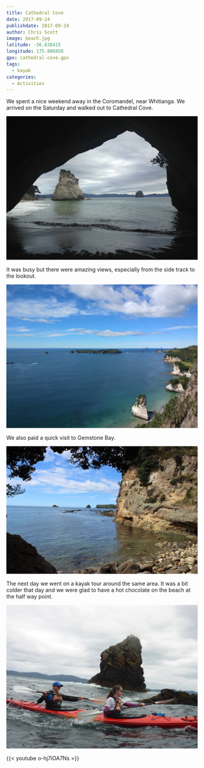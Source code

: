 ```yaml
---
title: Cathedral Cove
date: 2017-09-24
publishdate: 2017-09-24
author: Chris Scott
image: beach.jpg
latitude: -36.838415
longitude: 175.806858
gpx: cathedral-cove.gpx
tags:
  - kayak
categories:
  - Activities
---
```


We spent a nice weekend away in the Coromandel, near Whitianga. We arrived on the Saturday and walked out to Cathedral Cove.

![Cathedral Cove](cathedral-cove.jpg)

It was busy but there were amazing views, especially from the side track to the lookout.

![Cathedral Cove walk lookout](lookout.jpg)

We also paid a quick visit to Gemstone Bay.

![Gemstone Bay](gemstone-bay.jpg)

The next day we went on a kayak tour around the same area. It was a bit colder that day and we were glad to have a hot chocolate on the beach at the half way point.

![Kayaking near Cathedral Cove](kayaking.jpg)

{{< youtube o-hj7iOA7Ns >}}
